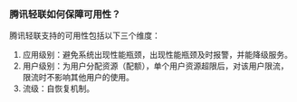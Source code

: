 ### 腾讯轻联如何保障可用性？

腾讯轻联支持的可用性包括以下三个维度：
1. 应用级别：避免系统出现性能瓶颈，出现性能瓶颈及时报警，并能降级服务。
2. 用户级别：为用户分配资源（配额），单个用户资源超限后，对该用户限流，限流时不影响其他用户的使用。
3. 流级：自恢复机制。
